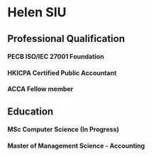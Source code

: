 # Helen SIU

## Professional Qualification  
#### PECB ISO/IEC 27001 Foundation
#### HKICPA Certified Public Accountant
#### ACCA Fellow member

## Education
#### MSc Computer Science (In Progress)
#### Master of Management Science - Accounting
